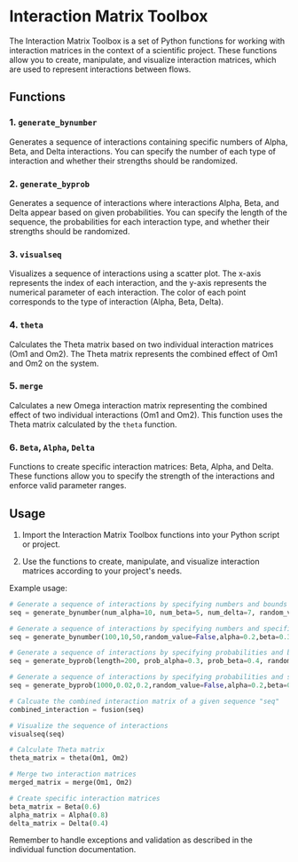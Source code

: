 # Interaction Matrix Toolbox

The Interaction Matrix Toolbox is a set of Python functions for working with interaction matrices in the context of a scientific project. These functions allow you to create, manipulate, and visualize interaction matrices, which are used to represent interactions between flows.

## Functions

### 1. `generate_bynumber`

Generates a sequence of interactions containing specific numbers of Alpha, Beta, and Delta interactions. You can specify the number of each type of interaction and whether their strengths should be randomized.

### 2. `generate_byprob`

Generates a sequence of interactions where interactions Alpha, Beta, and Delta appear based on given probabilities. You can specify the length of the sequence, the probabilities for each interaction type, and whether their strengths should be randomized.

### 3. `visualseq`

Visualizes a sequence of interactions using a scatter plot. The x-axis represents the index of each interaction, and the y-axis represents the numerical parameter of each interaction. The color of each point corresponds to the type of interaction (Alpha, Beta, Delta).

### 4. `theta`

Calculates the Theta matrix based on two individual interaction matrices (Om1 and Om2). The Theta matrix represents the combined effect of Om1 and Om2 on the system.

### 5. `merge`

Calculates a new Omega interaction matrix representing the combined effect of two individual interactions (Om1 and Om2). This function uses the Theta matrix calculated by the `theta` function.

### 6. `Beta`, `Alpha`, `Delta`

Functions to create specific interaction matrices: Beta, Alpha, and Delta. These functions allow you to specify the strength of the interactions and enforce valid parameter ranges.

## Usage

1. Import the Interaction Matrix Toolbox functions into your Python script or project.

2. Use the functions to create, manipulate, and visualize interaction matrices according to your project's needs.

Example usage:
```python
# Generate a sequence of interactions by specifying numbers and bounds of randomized values
seq = generate_bynumber(num_alpha=10, num_beta=5, num_delta=7, random_value=True,alpha=[0.2, 0.8], beta=[0.3, 0.6], delta=[0.1, 0.5])

# Generate a sequence of interactions by specifying numbers and specific values
seq = generate_bynumber(100,10,50,random_value=False,alpha=0.2,beta=0.3,delta=0.6)

# Generate a sequence of interactions by specifying probabilities and bounds of randomized values
seq = generate_byprob(length=200, prob_alpha=0.3, prob_beta=0.4, random_value=True, alpha=[0.2, 0.8], beta=[0.3, 0.6], delta=[0.1, 0.5])

# Generate a sequence of interactions by specifying probabilities and specific values
seq = generate_byprob(1000,0.02,0.2,random_value=False,alpha=0.2,beta=0.3,delta=0.6)

# Calcuate the combined interaction matrix of a given sequence "seq"
combined_interaction = fusion(seq)

# Visualize the sequence of interactions
visualseq(seq)

# Calculate Theta matrix
theta_matrix = theta(Om1, Om2)

# Merge two interaction matrices
merged_matrix = merge(Om1, Om2)

# Create specific interaction matrices
beta_matrix = Beta(0.6)
alpha_matrix = Alpha(0.8)
delta_matrix = Delta(0.4)
```
Remember to handle exceptions and validation as described in the individual function documentation.